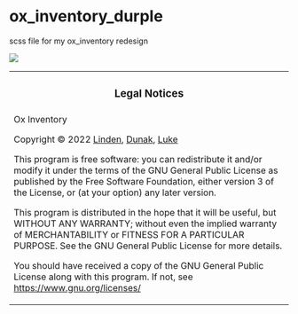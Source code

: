 # ox_inventory_durple
scss file for my ox_inventory redesign

![](https://cdn.discordapp.com/attachments/1158840110654173184/1158840126718353458/image.png?ex=651db578&is=651c63f8&hm=6c96ffaedc7aa708acd46e03733a857401aa3a826e604884e7fffe89daeb9b09&)

<table><tr><td><h3 align='center'>Legal Notices</h2></tr></td>
<tr><td>
Ox Inventory

Copyright © 2022 [Linden](https://github.com/thelindat), [Dunak](https://github.com/dunak-debug), [Luke](https://github.com/LukeWasTakenn)

This program is free software: you can redistribute it and/or modify
it under the terms of the GNU General Public License as published by
the Free Software Foundation, either version 3 of the License, or
(at your option) any later version.

This program is distributed in the hope that it will be useful,
but WITHOUT ANY WARRANTY; without even the implied warranty of
MERCHANTABILITY or FITNESS FOR A PARTICULAR PURPOSE. See the
GNU General Public License for more details.

You should have received a copy of the GNU General Public License
along with this program.
If not, see <https://www.gnu.org/licenses/>

</td></tr></table>
